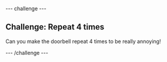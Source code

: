 \--- challenge \---

## Challenge: Repeat 4 times

Can you make the doorbell repeat 4 times to be really annoying!

\--- /challenge \---